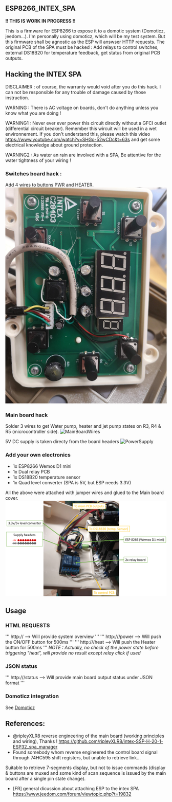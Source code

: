 ## ESP8266_INTEX_SPA

**!! THIS IS WORK IN PROGRESS !!**

This is a firmware for ESP8266 to expose it to a domotic system (Domoticz, jeedom...).
I'm personally using domoticz, which will be my test system. But this firmware shall be agnostic as the ESP will answser HTTP requests.
The original PCB of the SPA must be hacked : Add relays to control switches, external DS18B20 for temperature feedback, get status from original PCB outputs.

## Hacking the INTEX SPA
DISCLAIMER : of course, the warranty would void after you do this hack. 
I can not be responsible for any trouble of damage caused by those instruction.

WARNING : There is AC voltage on boards, don't do anything unless you know what you are doing !

WARNING1 : Never ever ever power this circuit directly without a GFCI outlet (differential circuit breaker). Remember this wircuit will be used in a wet environnement. If you don't understand this, please watch this video https://www.youtube.com/watch?v=SHGo-52wCDc&t=63s and get some electrical knowledge about ground protection.

WARNING2 : As water an rain are involved with a SPA, Be attentive for the water tightness of your wiring !

### Switches board hack :
Add 4 wires to buttons PWR and HEATER.
![Switches](/Hack_Pictures/IMG_20191215_160734.jpg)

### Main board hack
Solder 3 wires to get Water pump, heater and jet pump states on R3, R4 & R5 (microcontroller side).
![MainBoardWires](/Hack_Pictures/StateOuts.png)

5V DC supply is taken directy from the board headers
![PowerSupply](/Hack_Pictures/5VPowerSupply.png)


### Add your own electronics
* 1x ESP8266 Wemos D1 mini
* 1x Dual relay PCB
* 1x DS18B20 temperature sensor
* 1x Quad level converter (SPA is 5V, but ESP needs 3.3V)

All the above were attached with jumper wires and glued to the Main board cover.
![PowerSupply](/Hack_Pictures/AddElectronics.pptx.png)

## Usage
### HTML REQUESTS
'''
http://<ESP8266 IP> --> Will provide system overview
'''
'''
http://<ESP8266 IP>/power --> Will push the ON/OFF button for 500ms
'''
'''
http://<ESP8266 IP>/heat --> Will push the Heater button for 500ms
'''
*NOTE : Actually, no check of the power state before triggering "heat", will provide no result except relay click if used*
### JSON status
'''
http://<ESP8266 IP>/status --> Will provide main board output status under JSON format
'''

### Domoticz integration
See [Domoticz](/Domoticz)

## References:
* @ripleyXLR8 reverse engineering of the main board (working principles and wiring), Thanks !
https://github.com/ripleyXLR8/intex-SSP-H-20-1-ESP32_spa_manager
* Found somebody whom reverse engineered the control board signal through 74HC595 shift registers, but unable to retrieve link...

Suitable to retrieve 7-segments display, but not to issue commands (display & buttons are muxed and some kind of scan sequence is issued by the main board after a single pin state change).

* [FR] general dicussion about attaching ESP to the intex SPA
https://www.jeedom.com/forum/viewtopic.php?t=19832
